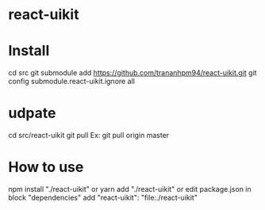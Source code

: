 # react-uikit

# Install

cd src
git submodule add https://github.com/trananhpm94/react-uikit.git
git config submodule.react-uikit.ignore all

# udpate

cd src/react-uikit
git pull <remote> <branch>
Ex: git pull origin master

# How to use

npm install "./react-uikit"
or
yarn add "./react-uikit"
or edit package.json in block "dependencies" add
"react-uikit": "file:./react-uikit"
